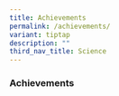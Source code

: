 ```yaml
---
title: Achievements
permalink: /achievements/
variant: tiptap
description: ""
third_nav_title: Science
---
```

<h3><strong>Achievements</strong></h3>
<p></p>